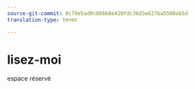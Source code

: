 ```yaml
---
source-git-commit: 0c79e5ad0c06668e420fdc36d3e627ba5500ab5d
translation-type: tm+mt

---
```

# lisez-moi

espace réservé
